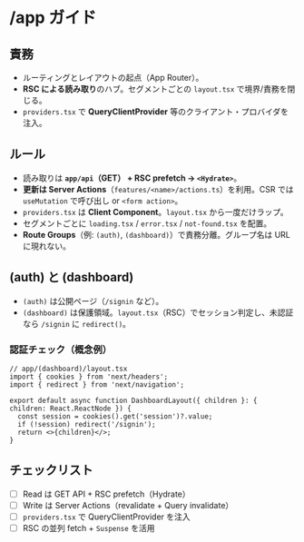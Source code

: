 # /app ガイド

## 責務
- ルーティングとレイアウトの起点（App Router）。
- **RSC による読み取り**のハブ。セグメントごとの `layout.tsx` で境界/責務を閉じる。
- `providers.tsx` で **QueryClientProvider** 等のクライアント・プロバイダを注入。

## ルール
- 読み取りは **`app/api`（GET） + RSC prefetch → `<Hydrate>`**。
- **更新は Server Actions**（`features/<name>/actions.ts`）を利用。CSR では `useMutation` で呼び出し or `<form action>`。
- `providers.tsx` は **Client Component**。`layout.tsx` から一度だけラップ。
- セグメントごとに `loading.tsx` / `error.tsx` / `not-found.tsx` を配置。
- **Route Groups**（例: `(auth)`, `(dashboard)`）で責務分離。グループ名は URL に現れない。

## (auth) と (dashboard)
- `(auth)` は公開ページ（`/signin` など）。
- `(dashboard)` は保護領域。`layout.tsx`（RSC）でセッション判定し、未認証なら `/signin` に `redirect()`。

### 認証チェック（概念例）
```tsx
// app/(dashboard)/layout.tsx
import { cookies } from 'next/headers';
import { redirect } from 'next/navigation';

export default async function DashboardLayout({ children }: { children: React.ReactNode }) {
  const session = cookies().get('session')?.value;
  if (!session) redirect('/signin');
  return <>{children}</>;
}
```

## チェックリスト
- [ ] Read は GET API + RSC prefetch（Hydrate）
- [ ] Write は Server Actions（revalidate + Query invalidate）
- [ ] `providers.tsx` で QueryClientProvider を注入
- [ ] RSC の並列 fetch + `Suspense` を活用
